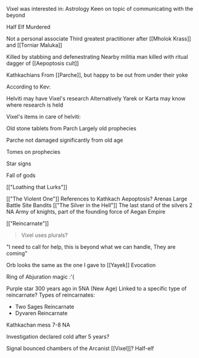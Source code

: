 Vixel was interested in: 
	Astrology
		Keen on topic of communicating with the beyond

Half Elf
Murdered

Not a personal associate
Third greatest practitioner after [[Mholok Krass]] and [[Torniar Maluka]]


Killed by stabbing and defenestrating
Nearby militia man killed with ritual dagger of [[Aepoptosis cult]]

Kathkachians
From [[Parche]], but happy to be out from under their yoke


According to Kev:

Helviti may have Vixel's research
Alternatively Yarek or Karta may know where research is held

Vixel's items in care of helviti:

Old stone tablets from Parch
Largely old prophecies


Parche not damaged significantly from old age

Tomes on prophecies

Star signs

Fall of gods

[["Loathing that Lurks"]]

[["The Violent One"]]
	References to Kathkach
	Aepoptosis?
	Arenas
	Large Battle Site Bandits
[["The Silver in the Hell"]]
	The last stand of the silvers 2 NA
	Army of knights, part of the founding force of Aegan Empire

[["Reincarnate"]]
>Vixel uses plurals?

"I need to call for help, this is beyond what we can handle, They are coming"

Orb looks the same as the one I gave to [[Yayek]]
Evocation

Ring of Abjuration magic :'(

Purple star 300 years ago in 5NA (New Age)
Linked to a specific type of reincarnate?
Types of reincarnates:
- Two Sages Reincarnate
- Dyvaren Reincarnate


Kathkachan mess 7-8 NA

Investigation declared cold after 5 years?


Signal bounced chambers of the Arcanist [[Vixel]]?
Half-elf